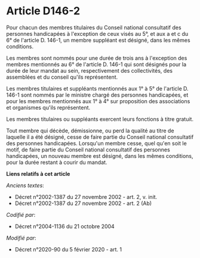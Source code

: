 # Article D146-2

Pour chacun des membres titulaires du Conseil national consultatif des personnes handicapées à l'exception de ceux visés au
5°, et aux a et c du 6° de l'article D. 146-1, un membre suppléant est désigné, dans les mêmes conditions.

Les membres sont nommés pour une durée de trois ans à l'exception des membres mentionnés au 6° de l'article D. 146-1 qui sont
désignés pour la durée de leur mandat au sein, respectivement des collectivités, des assemblées et du conseil qu'ils
représentent.

Les membres titulaires et suppléants mentionnés aux 1° à 5° de l'article D. 146-1 sont nommés par le ministre chargé des
personnes handicapées, et pour les membres mentionnés aux 1° à 4° sur proposition des associations et organismes qu'ils
représentent.

Les membres titulaires ou suppléants exercent leurs fonctions à titre gratuit.

Tout membre qui décède, démissionne, ou perd la qualité au titre de laquelle il a été désigné, cesse de faire partie du
Conseil national consultatif des personnes handicapées. Lorsqu'un membre cesse, quel qu'en soit le motif, de faire partie du
Conseil national consultatif des personnes handicapées, un nouveau membre est désigné, dans les mêmes conditions, pour la
durée restant à courir du mandat.

**Liens relatifs à cet article**

_Anciens textes_:

  - Décret n°2002-1387 du 27 novembre 2002 - art. 2, v. init.
  - Décret n°2002-1387 du 27 novembre 2002 - art. 2 (Ab)

_Codifié par_:

  - Décret n°2004-1136 du 21 octobre 2004

_Modifié par_:

  - Décret n°2020-90 du 5 février 2020 - art. 1
